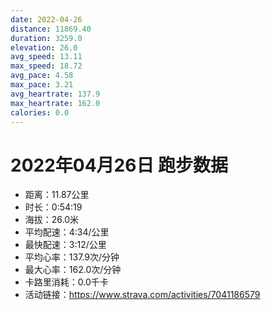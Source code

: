 ```yaml
---
date: 2022-04-26
distance: 11869.40
duration: 3259.0
elevation: 26.0
avg_speed: 13.11
max_speed: 18.72
avg_pace: 4.58
max_pace: 3.21
avg_heartrate: 137.9
max_heartrate: 162.0
calories: 0.0
---
```


# 2022年04月26日 跑步数据

- 距离：11.87公里
- 时长：0:54:19
- 海拔：26.0米
- 平均配速：4:34/公里
- 最快配速：3:12/公里
- 平均心率：137.9次/分钟
- 最大心率：162.0次/分钟
- 卡路里消耗：0.0千卡
- 活动链接：https://www.strava.com/activities/7041186579
